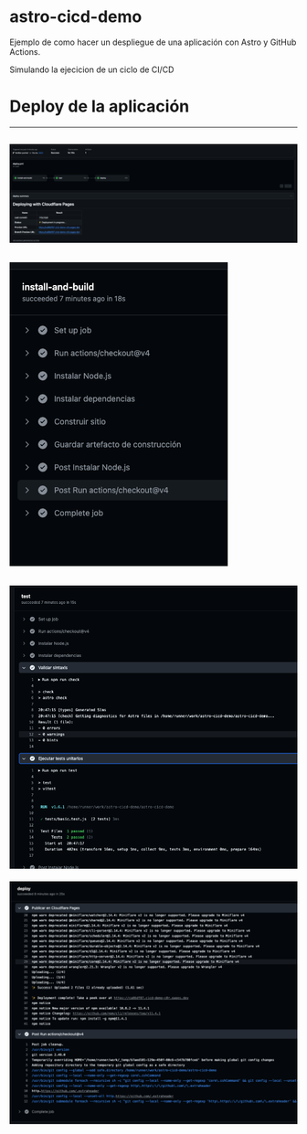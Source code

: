 # astro-cicd-demo

 Ejemplo de como hacer un despliegue de una aplicación con Astro y GitHub Actions.

 Simulando la ejecicion de un ciclo de  CI/CD


# Deploy de la aplicación
------------------------------
![Main](./img/deploy-main.png)
------------------------------
![Install](./img/install-build.png)
------------------------------
![Test](./img/tests.png)
------------------------------
![DeployT](./img/deploy.png)